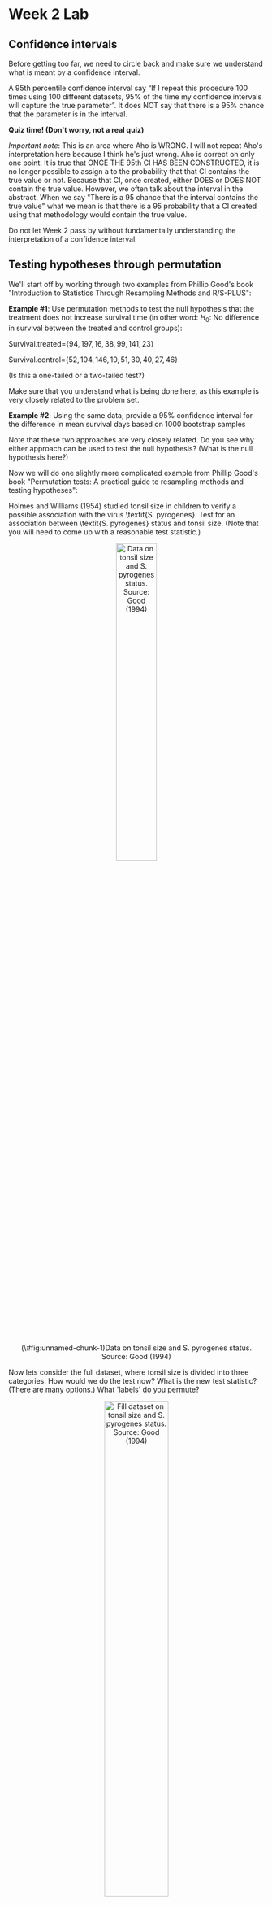 Week 2 Lab
=============

Confidence intervals
-----------------------

Before getting too far, we need to circle back and make sure we understand what is meant by a confidence interval. 

A 95th percentile confidence interval say “If I repeat this procedure 100 times using 100 different datasets, 95% of the time my confidence intervals will capture the true parameter”. It does NOT say that there is a 95% chance that the parameter is in the interval.

**Quiz time! (Don't worry, not a real quiz)**

*Important note*: This is an area where Aho is WRONG. I will not repeat Aho's interpretation here because I think he's just wrong. Aho is correct on only one point. It is true that ONCE THE 95th CI HAS BEEN CONSTRUCTED, it is no longer possible to assign a $%$ to the probability that that CI contains the true value or not. Because that CI, once created, either DOES or DOES NOT contain the true value. However, we often talk about the interval in the abstract. When we say "There is a 95$%$ chance that the interval contains the true value" what we mean is that there is a 95$%$ probability that a CI created using that methodology would contain the true value.

Do not let Week 2 pass by without fundamentally understanding the interpretation of a confidence interval. 

Testing hypotheses through permutation
------------------------------------

We'll start off by working through two examples from Phillip Good's book "Introduction to Statistics Through Resampling Methods and R/S-PLUS":

**Example #1**: Use permutation methods to test the null hypothesis that the treatment does not increase survival time (in other word: $H_{0}$: No difference in survival between the treated and control groups):

Survival.treated=$\{94,197,16,38,99,141,23 \}$

Survival.control=$\{52,104,146,10,51,30,40,27,46 \}$

(Is this a one-tailed or a two-tailed test?)

Make sure that you understand what is being done here, as this example is very closely related to the problem set.


**Example #2**: Using the same data, provide a 95% confidence interval for the difference in mean survival days based on 1000 bootstrap samples

Note that these two approaches are very closely related. Do you see why either approach can be used to test the null hypothesis? (What is the null hypothesis here?)

Now we will do one slightly more complicated example from Phillip Good's book "Permutation tests: A practical guide to resampling methods and testing hypotheses":

Holmes and Williams (1954) studied tonsil size in children to verify a possible association with the virus \textit{S. pyrogenes}. Test for an association between \textit{S. pyrogenes} status and tonsil size. (Note that you will need to come up with a reasonable test statistic.)

<div class="figure" style="text-align: center">
<img src="Table2categories.png" alt="Data on tonsil size and S. pyrogenes status. Source: Good (1994)" width="40%" />
<p class="caption">(\#fig:unnamed-chunk-1)Data on tonsil size and S. pyrogenes status. Source: Good (1994)</p>
</div>

Now lets consider the full dataset, where tonsil size is divided into three categories. How would we do the test now? What is the new test statistic? (There are many options.) What 'labels' do you permute?

<div class="figure" style="text-align: center">
<img src="Table3categories.png" alt="Fill dataset on tonsil size and S. pyrogenes status. Source: Good (1994)" width="50%" />
<p class="caption">(\#fig:unnamed-chunk-2)Fill dataset on tonsil size and S. pyrogenes status. Source: Good (1994)</p>
</div>

Basics of bootstrap and jackknife
------------------------------------

To get started with bootstrap and jackknife techniques, we start by working through a very simple example. First we simulate some data


```r
x<-seq(0,9,by=1)
```

This will constutute our "data". Let's print the result of sampling with replacement to get a sense for it...


```r
table(sample(x,size=length(x),replace=T))
```

```
## 
## 1 2 4 6 8 
## 2 4 2 1 1
```

Now we will write a little script to take bootstrap samples and calculate the means of each of these bootstrap samples


```r
xmeans<-vector(length=1000)
for (i in 1:1000)
  {
  xmeans[i]<-mean(sample(x,replace=T))
  }
```

The actual number of bootstrapped samples is arbitrary *at this point* but there are ways of characterizing the precision of the bootstrap (jackknife-after-bootstrap) which might inform the number of bootstrap samples needed. *In practice*, people tend to pick some arbitrary but large number of bootstrap samples because computers are so fast that it is often easy to draw far more samples than are actually needed. When calculation of the statistic is slow (as might be the case if you are using the samples to construct a phylogeny, for example), then you would need to be more concerned with the number of bootstrap samples. 

First, lets just look at a histogram of the bootstrapped means and plot the actual sample mean on the histogram for comparison



```r
hist(xmeans,breaks=30,col="pink")
abline(v=mean(x),lwd=2)
```

<img src="Week-2-lab_files/figure-html/unnamed-chunk-6-1.png" width="672" />

Calculating bias and standard error
-----------------------------------

From these we can calculate the bias and standard deviation for the mean (which is the "statistic"):

$$
\widehat{Bias_{boot}} = \left(\frac{1}{k}\sum^{k}_{i=1}\theta^{*}_{i}\right)-\hat{\theta}
$$


```r
bias.boot<-mean(xmeans)-mean(x)
bias.boot
```

```
## [1] 0.0234
```

```r
hist(xmeans,breaks=30,col="pink")
abline(v=mean(x),lwd=5,col="black")
abline(v=mean(xmeans),lwd=2,col="yellow")
```

<img src="Week-2-lab_files/figure-html/unnamed-chunk-7-1.png" width="672" />

$$
\widehat{s.e._{boot}} = \sqrt{\frac{1}{k-1}\sum^{k}_{i=1}(\theta^{*}_{i}-\bar{\theta^{*}})^{2}}
$$


```r
se.boot<-sd(xmeans)
```

We can find the confidence intervals in two ways:

Method #1: Assume the bootstrap statistics are normally distributed


```r
LL.boot<-mean(xmeans)-1.96*se.boot #where did 1.96 come from?
UL.boot<-mean(xmeans)+1.96*se.boot
LL.boot
```

```
## [1] 2.733322
```

```r
UL.boot
```

```
## [1] 6.313478
```

Method #2: Simply take the quantiles of the bootstrap statistics


```r
quantile(xmeans,c(0.025,0.975))
```

```
##  2.5% 97.5% 
##   2.7   6.3
```

Let's compare this to what we would have gotten if we had used normal distribution theory. First we have to calculate the standard error:


```r
se.normal<-sqrt(var(x)/length(x))
LL.normal<-mean(x)-qt(0.975,length(x)-1)*se.normal
UL.normal<-mean(x)+qt(0.975,length(x)-1)*se.normal
LL.normal
```

```
## [1] 2.334149
```

```r
UL.normal
```

```
## [1] 6.665851
```

In this case, the confidence intervals we got from the normal distribution theory are too wide.

Does it make sense why the normal distribution theory intervals are too wide? Because the original were were uniformly distributed, the data has higher variance than would be expected and therefore the standard error is higher than would be expected.

There are two packages that provide functions for bootstrapping, 'boot' and 'boostrap'. We will start by using the 'bootstrap' package, which was originally designed for Efron and Tibshirani's monograph on the bootstrap. 

To test the main functionality of the 'bootstrap' package, we will use the data we already have. The 'bootstrap' function requires the input of a user-defined function to calculate the statistic of interest. Here I will write a function that calculates the mean of the input values.


```r
library(bootstrap)
theta<-function(x)
  {
    mean(x)
  }
results<-bootstrap(x=x,nboot=1000,theta=theta)
results
```

```
## $thetastar
##    [1] 5.1 3.4 4.6 3.0 4.6 5.3 4.5 5.0 4.0 4.6 3.5 5.0 5.9 4.3 5.1 4.3 5.5 3.5
##   [19] 5.2 4.9 4.7 6.0 3.6 4.9 5.5 3.9 4.5 4.0 4.0 6.3 4.2 4.8 4.4 4.6 6.4 3.9
##   [37] 3.8 4.2 4.1 3.6 4.4 3.6 3.9 4.2 5.2 3.3 3.4 3.8 4.5 4.7 6.7 3.8 4.8 4.1
##   [55] 4.1 4.3 3.2 4.9 2.8 5.8 5.2 5.9 3.6 2.7 4.2 4.8 3.0 4.7 4.5 3.4 2.7 3.9
##   [73] 6.8 4.5 3.6 5.5 3.2 6.4 3.7 3.9 3.3 4.7 3.8 5.1 4.4 4.7 4.9 4.4 4.6 5.6
##   [91] 4.9 3.7 4.7 5.1 4.8 5.1 5.6 3.6 4.0 4.6 2.8 5.0 3.2 5.7 4.4 4.7 2.6 3.8
##  [109] 4.7 5.4 4.2 4.1 5.0 6.0 3.7 3.4 4.6 5.1 4.9 4.7 3.8 4.5 6.3 3.1 5.4 5.5
##  [127] 4.4 4.7 6.4 4.9 4.9 5.0 3.5 4.3 5.1 3.7 3.7 4.8 5.7 5.8 3.9 4.6 4.6 5.0
##  [145] 4.2 3.6 3.6 3.3 4.3 6.3 3.2 4.9 4.1 5.7 4.4 3.3 4.7 5.4 5.3 4.0 2.8 6.6
##  [163] 5.0 5.8 3.2 5.3 6.2 6.4 4.3 4.5 4.6 4.8 4.5 5.7 5.1 4.8 3.7 4.9 4.9 5.5
##  [181] 5.0 4.2 3.7 4.0 3.2 5.5 6.5 3.0 4.9 4.2 4.0 4.6 5.1 4.2 3.9 3.4 3.9 3.3
##  [199] 5.5 4.8 3.9 2.6 4.0 3.2 3.0 5.4 4.1 4.5 4.1 5.0 3.9 3.7 4.4 5.6 5.8 3.9
##  [217] 3.5 4.1 4.1 5.6 3.4 4.4 4.9 3.7 4.8 4.1 4.7 3.7 4.9 4.9 4.0 4.1 4.3 2.8
##  [235] 3.6 5.2 4.3 3.1 4.5 4.1 4.1 3.8 2.8 4.2 5.4 6.1 5.9 5.1 5.1 5.2 3.9 4.6
##  [253] 4.9 4.5 4.4 5.7 2.6 3.9 4.1 3.9 2.9 4.5 5.6 4.9 5.7 3.1 5.4 5.1 5.8 5.3
##  [271] 4.1 6.9 3.4 4.9 3.2 4.7 4.8 3.4 3.7 4.1 5.3 4.3 4.1 2.5 4.5 4.0 5.6 5.5
##  [289] 3.1 4.4 3.9 4.2 4.3 1.9 5.0 3.8 4.9 3.9 4.4 4.7 3.4 1.2 4.7 4.9 3.3 3.6
##  [307] 4.5 4.5 5.4 4.1 3.9 3.9 6.7 5.0 4.2 4.4 4.5 4.8 5.8 3.0 5.2 4.4 5.6 5.5
##  [325] 4.9 3.6 4.6 3.1 5.1 4.3 5.8 3.0 5.6 3.1 4.6 4.8 4.5 5.2 3.7 2.8 2.9 3.5
##  [343] 3.4 4.1 4.1 4.3 4.1 4.6 2.6 3.6 5.2 3.2 5.8 5.8 4.8 3.9 4.5 3.6 4.3 6.1
##  [361] 4.3 3.7 3.0 5.1 2.9 4.5 4.4 2.5 5.4 5.6 5.7 4.5 4.8 5.7 4.3 5.1 4.7 5.0
##  [379] 5.2 3.9 4.3 5.0 3.3 6.2 4.6 2.8 3.8 4.1 4.7 4.8 5.2 4.2 3.0 4.4 6.5 3.8
##  [397] 5.0 5.3 5.2 3.4 4.6 2.7 3.5 4.5 4.2 3.9 3.4 3.9 4.5 4.9 5.4 5.1 4.6 3.5
##  [415] 5.3 5.6 5.9 5.3 5.4 4.8 4.0 3.8 5.1 3.5 3.8 6.2 5.4 3.0 5.3 4.7 4.0 5.7
##  [433] 4.4 5.1 5.1 4.5 6.0 5.2 4.9 5.9 5.7 3.3 5.0 2.8 4.0 5.3 3.9 4.7 4.4 3.5
##  [451] 3.8 3.7 3.4 3.6 4.4 3.6 5.9 3.5 3.8 5.2 3.7 4.1 4.7 4.0 4.1 4.9 5.3 3.3
##  [469] 6.1 3.1 3.1 3.5 5.1 5.0 6.0 3.9 4.0 4.0 4.2 4.2 4.9 4.7 5.2 3.9 4.3 5.4
##  [487] 2.9 3.0 3.6 4.4 6.1 4.2 5.5 4.6 6.2 4.6 4.2 4.4 4.6 4.6 4.3 4.3 4.6 5.0
##  [505] 5.3 5.5 4.9 4.2 4.5 5.0 4.3 4.0 4.6 4.4 4.6 5.6 3.6 4.7 3.7 4.0 4.8 5.1
##  [523] 4.4 4.3 4.6 4.1 2.9 4.9 2.3 5.5 4.7 2.0 4.6 2.3 4.7 4.9 4.3 4.6 4.8 3.8
##  [541] 4.6 4.0 5.5 5.6 3.6 3.3 4.9 3.4 5.4 2.3 2.9 3.5 5.5 5.3 4.9 4.3 3.9 5.0
##  [559] 5.5 3.5 3.9 4.3 6.0 5.5 4.4 6.0 6.7 3.2 4.2 4.8 4.9 4.2 4.9 4.2 4.6 5.2
##  [577] 4.9 4.9 4.7 2.5 4.1 5.5 6.2 4.8 5.4 5.1 5.8 2.6 4.4 4.4 4.0 3.2 3.2 3.6
##  [595] 4.5 5.5 4.7 3.1 5.1 4.5 4.3 4.1 6.1 5.2 3.0 5.8 4.0 4.1 5.1 4.7 2.5 3.7
##  [613] 2.4 4.8 5.3 3.2 5.0 4.0 4.6 4.1 5.0 4.8 6.0 4.4 4.2 5.0 5.5 4.3 3.9 4.2
##  [631] 5.0 3.1 4.6 5.3 4.6 3.8 5.6 4.4 5.6 3.4 5.0 6.4 3.5 4.4 4.8 4.2 5.9 4.2
##  [649] 2.4 4.5 4.9 4.1 5.8 3.7 4.5 3.4 6.3 2.7 6.8 3.3 4.1 6.6 4.3 3.0 4.3 3.2
##  [667] 4.8 5.0 4.1 6.7 5.5 4.0 6.9 6.5 4.7 3.5 4.6 5.0 3.6 4.7 4.7 5.5 4.0 5.7
##  [685] 6.4 2.3 5.1 4.6 3.6 4.7 5.5 4.9 3.4 2.9 4.9 3.9 3.6 4.8 5.1 4.2 5.0 4.4
##  [703] 4.1 3.0 3.6 4.1 5.2 3.5 4.2 4.0 3.1 4.5 3.3 4.6 4.5 4.3 3.7 5.6 4.6 3.9
##  [721] 4.7 5.0 3.8 5.8 5.5 6.3 3.3 4.0 4.2 5.5 5.6 5.1 2.6 4.6 4.8 5.4 3.0 5.8
##  [739] 4.3 4.0 6.3 3.9 4.0 3.7 4.0 2.7 4.6 4.2 3.6 5.3 4.6 3.7 5.7 4.2 3.8 3.9
##  [757] 4.2 3.9 4.2 4.0 3.2 3.7 4.5 3.5 5.1 4.5 5.0 4.7 5.6 5.1 4.7 4.7 3.9 3.8
##  [775] 5.0 6.1 3.6 4.6 5.9 3.3 2.7 3.8 4.4 4.5 5.4 4.6 4.4 3.6 5.2 4.7 4.9 4.8
##  [793] 3.7 4.3 5.6 5.2 5.7 4.3 4.9 5.0 5.1 3.4 4.5 4.8 5.4 4.4 4.3 5.6 5.0 5.5
##  [811] 5.0 4.7 5.2 3.7 6.3 3.0 6.1 5.0 5.3 5.1 3.8 5.1 3.5 3.3 6.1 3.8 5.5 4.6
##  [829] 6.1 4.8 5.4 4.1 3.8 4.7 4.8 3.8 4.3 6.7 4.3 3.8 4.2 3.5 4.2 3.2 3.5 3.4
##  [847] 4.9 3.5 4.6 5.4 4.2 4.2 4.3 3.8 4.0 5.6 5.0 5.0 4.5 4.5 4.4 5.1 4.4 6.1
##  [865] 4.9 2.8 4.8 3.2 4.7 3.1 4.5 4.0 3.5 4.6 4.0 2.6 5.2 4.8 4.2 5.7 2.9 3.9
##  [883] 4.5 5.7 3.7 4.0 3.6 5.1 5.3 5.3 3.8 4.7 5.2 5.5 4.8 3.5 2.7 5.4 5.2 3.6
##  [901] 3.4 3.0 4.1 4.9 5.0 3.1 4.0 3.2 5.0 4.4 4.9 3.7 4.6 4.1 3.1 6.1 6.4 3.6
##  [919] 4.4 4.4 4.5 4.9 5.4 5.4 2.9 4.2 5.3 5.5 4.5 4.8 4.8 5.2 5.2 4.2 4.4 4.6
##  [937] 3.0 4.4 3.7 5.3 4.3 4.4 5.3 5.1 5.8 5.3 3.7 4.8 3.2 4.0 4.2 5.9 2.4 3.7
##  [955] 4.5 4.4 3.8 3.8 6.3 3.9 3.2 5.2 6.0 3.7 3.0 4.5 3.9 4.3 5.3 4.6 5.1 4.9
##  [973] 4.1 3.8 2.5 4.2 2.8 4.1 4.8 3.9 4.6 4.6 5.3 4.9 4.0 4.0 6.2 5.0 3.0 3.7
##  [991] 4.7 2.9 4.3 4.5 4.2 4.8 6.9 5.6 3.0 4.5
## 
## $func.thetastar
## NULL
## 
## $jack.boot.val
## NULL
## 
## $jack.boot.se
## NULL
## 
## $call
## bootstrap(x = x, nboot = 1000, theta = theta)
```

```r
quantile(results$thetastar,c(0.025,0.975))
```

```
##  2.5% 97.5% 
##   2.7   6.3
```

Notice that we get exactly what we got last time. This illustrates an important point, which is that the bootstrap functions are often no easier to use than something you could write yourself.

You can also define a function of the bootstrapped statistics (we have been calling this theta) to pull out immediately any summary statistics you are interested in from the bootstrapped thetas.

Here I will write a function that calculates the bias of my estimate of the mean (which is 4.5 [i.e. the mean of the number 0,1,2,3,4,5,6,7,8,9])


```r
bias<-function(x)
  {
  mean(x)-4.5
  }
results<-bootstrap(x=x,nboot=1000,theta=theta,func=bias)
results
```

```
## $thetastar
##    [1] 4.8 4.3 2.9 4.8 5.5 4.7 6.2 6.0 5.7 3.4 3.3 4.4 4.5 4.0 4.8 5.8 4.0 7.2
##   [19] 4.6 5.1 3.5 4.0 5.3 3.5 4.3 6.1 6.0 4.3 3.8 4.0 4.5 4.0 3.4 4.2 5.2 4.8
##   [37] 5.0 2.3 5.0 4.0 3.3 4.4 4.6 5.9 5.7 3.0 5.4 4.9 3.5 5.8 4.3 3.7 2.7 5.2
##   [55] 6.1 4.9 4.5 4.1 4.5 4.4 3.6 3.3 4.3 4.9 3.4 5.1 5.8 4.3 3.6 5.1 5.3 5.5
##   [73] 5.1 3.8 4.8 4.4 4.6 4.8 3.5 6.1 4.6 5.6 4.9 5.6 4.8 4.6 5.3 4.7 4.7 5.5
##   [91] 3.3 3.8 2.6 4.8 4.4 3.7 3.7 4.8 4.1 3.8 2.7 2.9 5.6 5.0 5.8 4.1 4.9 5.6
##  [109] 5.2 4.7 5.2 3.9 4.0 4.2 4.6 4.3 4.0 2.8 3.9 4.5 4.8 5.7 4.4 2.8 4.6 5.9
##  [127] 4.4 3.7 3.8 5.0 2.1 6.2 4.6 4.4 4.3 2.9 5.3 4.5 5.5 6.1 2.7 3.8 4.3 4.5
##  [145] 3.2 5.2 4.8 3.2 4.3 4.5 3.0 6.1 5.6 5.7 5.2 3.4 2.3 2.7 5.3 4.4 4.7 4.0
##  [163] 4.8 5.9 4.2 4.4 5.8 3.0 2.6 4.7 2.7 4.3 4.5 3.8 4.4 3.1 6.1 4.6 5.0 5.8
##  [181] 3.7 3.4 5.3 5.3 4.1 3.1 3.8 5.0 3.5 3.3 6.6 4.0 5.5 6.0 4.1 5.2 5.3 4.7
##  [199] 5.2 5.6 4.2 5.0 4.7 2.8 5.5 4.1 4.4 4.4 3.9 4.9 3.1 4.7 5.5 3.9 4.1 5.4
##  [217] 4.3 3.8 4.4 3.8 5.3 4.5 4.3 4.9 5.2 3.8 4.2 6.3 4.5 4.1 4.7 5.0 3.9 3.3
##  [235] 5.8 5.1 3.0 5.6 5.5 4.6 4.7 3.8 4.2 5.8 3.0 4.5 3.9 3.7 4.7 4.4 4.0 4.9
##  [253] 5.3 4.7 4.6 3.7 5.3 3.3 5.2 5.1 5.7 2.9 3.4 4.8 3.6 3.3 5.9 5.4 5.0 5.8
##  [271] 4.9 3.4 3.4 5.7 3.2 4.0 5.2 3.8 4.8 5.1 5.6 4.6 3.8 5.0 3.8 3.6 4.3 4.6
##  [289] 5.1 3.0 2.6 3.2 3.5 5.2 5.6 3.0 5.3 4.4 4.9 3.3 4.1 4.4 5.1 6.1 4.9 3.7
##  [307] 3.5 4.2 4.8 4.2 5.5 4.2 4.2 4.8 5.3 5.7 5.2 5.4 3.2 5.2 5.2 4.2 3.2 5.4
##  [325] 4.8 4.2 4.4 5.5 6.3 4.6 3.7 3.0 5.0 3.6 3.0 4.5 6.7 4.8 4.2 5.1 3.3 3.1
##  [343] 4.0 4.5 5.2 4.2 5.5 7.0 3.7 3.8 6.6 5.6 5.4 4.2 4.3 4.1 4.0 4.4 5.0 3.5
##  [361] 5.0 4.6 5.2 5.3 5.0 3.1 4.9 4.1 4.4 5.7 5.1 2.5 3.5 4.9 5.0 3.6 4.2 3.7
##  [379] 5.3 4.4 6.1 4.7 4.1 5.2 6.6 5.0 4.9 4.8 4.8 4.3 4.5 4.1 5.2 5.0 5.3 5.1
##  [397] 5.5 5.9 3.5 3.1 4.7 4.0 5.6 5.4 6.0 5.0 3.7 4.8 4.2 3.4 4.3 4.1 6.4 5.0
##  [415] 5.2 4.6 4.5 3.7 4.3 4.9 4.6 4.1 4.0 4.6 5.7 4.5 4.1 3.4 5.1 6.3 5.7 4.1
##  [433] 4.5 5.5 3.8 3.0 4.8 3.7 5.5 6.1 5.0 4.2 3.9 4.3 4.5 5.5 4.3 5.4 5.3 4.6
##  [451] 6.0 4.0 3.5 3.8 4.2 4.1 5.3 5.5 5.4 4.3 3.5 3.8 4.3 4.2 3.0 6.4 4.2 3.5
##  [469] 3.6 4.8 4.6 5.1 5.5 3.4 3.7 2.5 3.0 4.6 3.5 4.5 3.9 5.9 4.3 6.2 3.7 5.3
##  [487] 3.8 4.6 3.0 5.3 4.3 5.1 6.1 6.5 5.4 2.0 4.9 4.0 4.4 3.4 6.4 3.6 5.7 6.0
##  [505] 3.6 2.6 5.3 4.8 4.4 4.9 4.8 4.4 5.7 3.1 4.0 4.0 5.5 4.2 3.8 5.1 5.8 6.2
##  [523] 3.4 4.1 4.1 3.6 4.3 4.9 5.2 5.8 3.7 5.0 5.4 5.0 4.3 5.4 4.9 4.5 5.7 4.1
##  [541] 4.5 5.2 5.4 5.3 5.3 3.9 6.1 4.3 4.6 6.4 4.7 3.2 4.9 6.6 3.0 3.7 5.4 3.7
##  [559] 3.8 4.2 4.3 4.7 4.9 5.1 4.4 3.4 3.8 2.9 3.6 3.9 3.2 4.5 4.8 5.3 4.1 4.0
##  [577] 4.3 3.6 4.8 4.2 3.1 3.5 4.2 3.7 3.5 4.0 4.2 3.1 2.7 5.5 5.0 3.0 4.9 5.6
##  [595] 3.9 6.0 4.8 4.3 2.3 3.6 4.7 2.8 4.4 4.1 4.6 4.0 4.3 4.5 3.8 5.8 4.6 4.0
##  [613] 5.2 4.0 5.0 3.7 4.9 4.3 5.1 4.6 3.4 3.8 5.0 4.9 5.8 4.5 4.9 4.6 3.4 4.7
##  [631] 4.9 4.4 5.2 4.2 3.6 4.5 2.6 4.5 4.5 4.7 3.0 3.9 3.0 3.3 3.9 3.8 4.6 3.5
##  [649] 4.9 3.5 5.5 4.0 3.4 4.2 4.9 5.4 4.5 4.0 3.5 3.4 4.9 5.2 5.3 4.1 5.8 3.8
##  [667] 4.2 6.2 6.0 4.4 5.0 4.8 3.4 4.1 3.7 4.1 5.1 4.8 4.2 3.2 4.5 3.6 6.0 5.2
##  [685] 6.0 4.6 4.7 5.0 4.5 4.7 3.5 4.5 6.0 2.7 4.8 3.5 3.5 4.7 4.7 4.6 4.6 3.8
##  [703] 4.6 5.7 4.8 4.2 3.5 4.0 3.3 3.8 4.9 4.8 3.7 4.8 2.9 5.8 5.3 4.1 4.0 4.6
##  [721] 4.9 3.8 3.0 3.6 5.1 5.4 3.0 6.4 4.4 5.7 1.7 4.2 2.8 5.1 4.7 4.2 3.1 2.8
##  [739] 3.8 4.8 4.5 3.1 3.4 4.2 4.8 4.7 3.2 5.2 3.8 4.7 4.5 4.6 5.9 4.4 4.4 4.5
##  [757] 3.8 4.6 4.9 3.7 2.7 3.7 2.1 5.3 4.2 3.9 4.0 5.9 4.8 3.4 5.8 5.3 3.5 5.8
##  [775] 2.5 3.3 3.9 3.9 4.0 5.0 4.0 5.0 3.8 4.0 3.6 4.5 4.3 4.1 4.9 5.9 6.3 6.7
##  [793] 3.9 5.6 3.6 4.7 4.3 5.1 5.5 4.0 5.8 4.0 4.9 5.2 3.2 4.6 5.5 5.4 6.0 5.1
##  [811] 4.3 4.2 5.9 5.1 5.5 6.4 6.4 5.3 3.1 3.7 2.9 3.0 4.0 3.3 4.5 4.3 4.3 4.3
##  [829] 5.6 4.7 4.0 3.8 4.7 4.8 3.7 4.7 3.9 5.0 5.4 4.2 4.0 4.9 3.6 4.6 4.1 5.0
##  [847] 3.8 4.6 5.1 6.0 5.0 2.9 5.1 5.2 4.0 4.3 3.8 4.8 3.7 5.7 5.8 4.2 4.7 3.2
##  [865] 4.0 5.2 4.7 4.4 4.5 4.1 5.3 4.7 4.3 4.2 4.8 3.6 3.5 3.9 5.4 4.7 4.5 5.7
##  [883] 3.6 3.0 4.5 3.5 5.8 4.1 3.9 5.2 4.0 5.5 6.4 4.2 4.8 5.6 4.6 5.0 3.1 4.3
##  [901] 5.3 5.6 5.1 4.9 4.8 3.6 5.8 4.3 7.3 5.0 4.6 3.5 4.2 4.7 5.3 4.2 4.5 4.5
##  [919] 5.8 4.7 4.3 4.3 4.0 3.1 5.1 5.5 4.1 5.3 5.5 5.0 5.9 5.7 4.5 5.5 3.3 4.6
##  [937] 4.2 4.3 4.9 3.9 3.1 3.5 4.3 5.9 5.5 5.1 4.2 5.0 5.8 4.5 4.6 4.5 5.4 3.0
##  [955] 3.6 4.0 4.8 5.4 6.9 3.5 5.9 4.3 5.7 4.0 4.3 5.5 4.6 4.2 4.3 4.6 4.3 4.7
##  [973] 4.5 4.5 4.7 4.0 3.5 5.2 6.3 4.7 3.5 4.5 4.2 3.2 4.4 5.8 4.3 5.3 2.6 4.5
##  [991] 5.4 3.0 4.0 5.2 4.8 4.3 5.8 4.5 4.2 4.0
## 
## $func.thetastar
## [1] -7e-04
## 
## $jack.boot.val
##  [1]  0.52594595  0.38252149  0.31682243  0.15301205  0.03142077 -0.07178771
##  [7] -0.16611570 -0.31120219 -0.34545455 -0.52619048
## 
## $jack.boot.se
## [1] 0.9829366
## 
## $call
## bootstrap(x = x, nboot = 1000, theta = theta, func = bias)
```

Compare this to 'bias.boot' (our result from above). Why might it not be the same? Try running the same section of code several times. See how the value of the bias ($func.thetastar) jumps around? We should not be surprised by this because we can look at the jackknife-after-bootstrap estimate of the standard error of the function (in this case, that function is the bias) and we can see that it is not so small that we wouldn't expect some variation in these values.

Remember, everything we have discussed today are estimates. The statistic as applied to your data will change with new data, as will the standard error, the confidence intervals - everything! All of these values have sampling distributions and are subject to change if you repeated the procedure with new data.

Note that we can calculate any function of $\theta^{*}$. A simple example would be the 72nd percentile:


```r
perc72<-function(x)
  {
  quantile(x,probs=c(0.72))
  }
results<-bootstrap(x=x,nboot=1000,theta=theta,func=perc72)
results
```

```
## $thetastar
##    [1] 3.8 3.3 4.3 3.3 5.0 4.0 1.9 5.7 5.4 3.7 3.4 4.9 5.5 4.0 5.7 5.0 5.7 4.8
##   [19] 5.8 4.3 5.0 4.9 3.5 4.4 3.8 4.2 3.5 4.8 5.5 3.5 5.9 3.5 5.4 3.9 3.8 3.6
##   [37] 3.9 5.0 4.3 5.0 4.2 4.5 5.4 5.3 4.1 7.2 3.8 4.4 3.8 5.7 4.4 2.4 3.8 5.4
##   [55] 5.0 4.8 4.3 4.9 6.1 3.7 4.1 4.8 5.0 4.2 5.1 4.1 5.6 4.4 3.8 5.2 3.1 2.6
##   [73] 3.6 4.3 4.8 6.0 4.2 4.2 4.5 4.2 3.2 5.3 3.8 5.4 4.4 4.3 6.0 3.0 4.5 3.8
##   [91] 3.7 4.7 4.8 3.7 3.8 3.9 3.7 4.5 5.3 4.8 2.7 4.9 4.0 5.5 5.9 4.0 5.1 4.7
##  [109] 4.1 6.6 5.0 3.9 4.9 4.8 4.4 2.7 5.6 4.4 4.8 4.5 4.3 2.6 5.9 4.6 5.6 4.1
##  [127] 4.2 6.2 3.9 4.6 4.4 3.4 4.5 2.4 3.1 3.6 4.0 5.7 5.7 3.4 5.1 5.5 5.1 4.2
##  [145] 4.2 3.8 4.4 5.3 4.3 5.9 6.5 3.8 4.3 4.4 4.4 5.4 5.0 4.0 4.7 6.7 4.4 5.1
##  [163] 4.9 3.1 5.4 4.7 3.6 2.8 3.1 5.6 3.9 4.7 2.8 5.1 4.7 3.6 4.7 3.9 5.1 5.0
##  [181] 4.9 4.3 3.7 3.8 5.1 4.3 6.0 4.3 4.8 3.4 5.0 3.2 5.1 3.6 5.6 4.8 2.5 4.0
##  [199] 4.2 4.8 3.6 5.9 5.4 5.4 5.1 3.9 4.7 3.8 3.7 4.5 5.9 5.5 4.1 6.1 6.0 5.1
##  [217] 5.4 4.8 4.4 5.3 1.8 4.3 6.0 5.8 4.2 3.7 5.0 4.6 4.6 5.1 6.5 3.2 5.0 2.5
##  [235] 5.1 3.8 5.5 4.5 4.1 3.9 4.0 4.3 6.1 4.4 4.1 5.8 5.8 4.3 2.5 3.3 4.2 5.9
##  [253] 4.1 3.6 3.7 5.8 5.1 5.8 3.8 6.0 4.7 3.9 4.1 5.9 5.9 2.9 5.0 4.2 4.1 4.3
##  [271] 4.0 5.1 4.5 4.6 4.1 5.6 2.5 5.4 4.8 4.1 4.8 3.3 4.6 3.6 4.8 4.8 4.3 4.5
##  [289] 3.4 4.2 4.6 3.8 4.4 5.6 6.0 3.7 5.3 4.0 5.1 6.4 3.3 3.8 5.8 4.3 4.2 5.5
##  [307] 3.4 3.6 3.0 4.3 4.6 5.6 5.6 3.8 3.3 5.2 6.2 4.3 5.3 4.3 4.5 5.9 4.4 5.4
##  [325] 5.9 4.9 4.9 4.8 4.7 5.7 4.2 5.6 4.3 6.4 1.9 7.1 4.1 2.4 4.3 5.9 5.2 3.1
##  [343] 5.3 3.9 4.6 5.2 4.7 5.2 3.7 5.7 5.3 4.3 4.6 5.8 5.0 3.8 5.3 4.7 5.8 6.6
##  [361] 2.9 4.6 3.6 3.2 4.7 3.2 4.5 5.0 5.0 4.6 4.8 4.3 3.6 3.0 4.5 3.7 5.9 2.6
##  [379] 4.4 4.3 4.5 4.2 3.8 4.3 3.7 4.1 2.7 5.8 5.5 5.2 5.2 5.4 4.9 3.7 3.6 4.5
##  [397] 4.4 5.2 5.0 6.0 2.9 3.0 4.3 5.5 6.1 5.1 3.4 4.8 2.7 5.9 4.0 4.9 4.9 4.9
##  [415] 4.5 4.7 5.2 4.0 4.5 4.3 4.5 3.8 4.2 4.7 5.2 2.9 4.1 4.0 5.4 4.1 4.7 5.0
##  [433] 4.1 4.6 4.3 5.4 3.5 2.7 4.0 4.8 3.4 3.7 5.1 3.3 4.4 4.9 3.9 5.0 6.4 5.3
##  [451] 6.0 4.9 4.3 4.7 5.2 3.4 5.4 5.9 3.8 4.3 4.2 5.5 5.7 3.2 4.3 2.8 5.4 6.2
##  [469] 5.2 4.4 4.9 5.6 6.0 4.8 5.4 5.3 4.5 4.2 5.4 5.5 4.5 4.0 3.9 5.7 4.2 3.7
##  [487] 4.0 4.9 4.0 4.9 5.1 5.6 3.8 3.1 4.9 4.8 4.2 5.2 3.8 4.4 5.3 5.9 3.5 4.7
##  [505] 4.6 3.7 5.5 4.7 5.2 4.4 5.2 4.4 5.5 4.2 5.4 5.0 5.0 4.2 5.2 5.5 4.8 4.9
##  [523] 4.9 4.3 6.0 3.4 5.4 4.3 5.6 4.8 4.2 3.9 5.1 4.4 3.2 2.6 4.6 4.8 5.3 3.7
##  [541] 4.4 4.7 3.3 5.7 5.6 4.4 5.4 3.2 4.2 4.2 4.7 6.1 4.8 4.2 4.7 4.1 4.0 3.1
##  [559] 5.1 4.5 3.9 5.1 4.0 3.8 4.6 4.8 4.2 4.0 4.5 5.6 5.5 5.6 4.2 5.2 4.3 2.8
##  [577] 5.7 4.2 2.2 4.2 4.0 5.0 3.5 3.5 5.6 4.6 3.4 3.7 3.4 4.5 4.3 4.9 3.6 4.7
##  [595] 6.0 4.2 4.2 4.8 5.2 5.3 3.3 5.0 5.8 4.4 6.1 5.6 5.4 6.1 5.3 5.0 3.9 4.3
##  [613] 4.1 5.4 5.0 5.2 4.3 3.6 3.9 5.7 4.9 4.7 4.6 4.3 4.6 4.5 2.4 3.1 5.0 4.1
##  [631] 5.2 5.7 5.2 5.3 5.8 3.5 5.2 6.0 4.1 3.0 5.1 4.4 3.8 3.5 5.6 4.6 5.0 5.4
##  [649] 4.3 3.4 5.5 4.7 4.6 4.2 5.0 3.4 4.5 4.3 5.2 4.7 5.2 3.6 3.8 3.5 3.9 5.0
##  [667] 4.5 3.7 4.5 5.2 3.2 5.6 5.3 6.9 4.0 2.9 3.6 6.5 5.5 4.2 5.0 4.7 3.2 4.8
##  [685] 4.1 5.7 4.4 4.8 3.9 5.6 3.8 4.9 2.7 4.3 4.7 4.9 2.7 3.7 4.2 4.6 4.8 5.5
##  [703] 4.1 3.8 3.5 4.2 3.1 4.3 4.1 5.2 3.9 5.6 4.7 4.5 4.7 3.7 5.4 5.4 4.9 3.9
##  [721] 3.9 5.5 2.8 6.1 4.4 4.6 5.4 5.6 4.7 4.7 5.3 4.4 4.3 4.6 5.4 4.2 3.5 3.3
##  [739] 4.3 3.7 4.7 4.4 3.2 5.6 3.7 2.9 3.6 4.5 4.7 5.3 3.9 4.7 4.4 3.8 5.6 5.4
##  [757] 4.2 5.3 5.1 6.9 4.9 4.7 5.3 4.4 4.4 4.4 5.2 4.6 5.3 5.3 4.3 4.1 4.6 4.4
##  [775] 5.1 4.4 5.1 4.8 4.6 4.7 3.3 7.5 2.2 3.8 3.5 4.4 5.7 3.9 4.5 5.4 3.8 3.3
##  [793] 3.0 4.0 4.6 4.2 4.1 5.9 3.9 3.4 3.2 1.6 3.0 4.5 6.1 4.6 4.0 3.9 4.7 3.2
##  [811] 4.3 4.8 4.9 5.0 5.0 4.2 6.1 4.3 2.5 3.2 3.7 4.7 2.6 5.2 3.1 4.2 5.0 5.1
##  [829] 4.3 4.3 4.9 4.6 5.2 3.3 4.7 4.2 3.6 4.4 4.2 3.6 4.2 2.9 4.5 5.5 3.9 2.0
##  [847] 4.6 4.4 4.6 3.6 5.0 5.6 4.4 5.9 4.2 5.1 4.4 3.0 4.5 3.4 2.9 5.1 4.4 5.0
##  [865] 3.5 4.3 3.3 5.2 4.3 4.5 3.9 5.3 5.3 4.0 3.5 3.2 5.3 5.1 5.8 4.7 4.2 4.0
##  [883] 3.1 5.5 4.9 2.8 3.4 5.2 4.1 4.1 4.2 4.9 4.6 5.0 3.8 4.8 4.8 4.8 5.1 4.8
##  [901] 4.5 3.9 4.1 5.4 4.3 4.3 5.1 5.4 4.5 3.3 4.7 3.2 5.0 2.4 3.0 4.7 3.1 5.3
##  [919] 4.4 4.6 4.5 4.8 3.7 3.8 5.9 6.3 4.3 4.7 4.6 5.2 3.2 5.0 5.3 3.5 6.0 4.2
##  [937] 5.2 4.8 5.3 5.5 2.4 4.6 5.1 4.6 5.0 3.5 5.8 4.2 4.1 3.5 3.9 4.6 3.8 2.7
##  [955] 4.1 3.7 5.8 4.4 4.3 6.7 4.8 5.1 4.5 4.7 4.5 5.0 4.0 4.9 3.9 4.2 6.0 5.3
##  [973] 5.0 2.9 4.0 5.4 3.7 5.2 4.8 5.4 3.8 4.5 3.9 3.3 4.7 4.6 3.5 3.3 4.6 3.7
##  [991] 4.8 4.0 3.8 5.7 4.2 4.0 4.9 4.9 3.7 4.6
## 
## $func.thetastar
## 72% 
##   5 
## 
## $jack.boot.val
##  [1] 5.4 5.3 5.4 5.4 5.2 5.0 4.8 4.7 4.7 4.5
## 
## $jack.boot.se
## [1] 0.9785704
## 
## $call
## bootstrap(x = x, nboot = 1000, theta = theta, func = perc72)
```

On Tuesday we went over an example in which we bootstrapped the correlation coefficient between LSAT scores and GPA. To do that, we sampled pairs of (LSAT,GPA) data with replacement. Here is a little script that would do something like that using (X,Y) data that are independently drawn from the normal distribution


```r
xdata<-matrix(rnorm(30),ncol=2)
```

Everyone's data is going to be different. With such a small sample size, it would be easy to get a positive or negative correlation by random change, but on average across everyone's datasets, there should be zero correlation because the two columns are drawn independently.


```r
n<-15
theta<-function(x,xdata)
  {
  cor(xdata[x,1],xdata[x,2])
  }
results<-bootstrap(x=1:n,nboot=50,theta=theta,xdata=xdata) 
#NB: xdata is passed to the theta function, not needed for bootstrap function itself
```

Notice the parameters that get passed to the 'bootstrap' function are: (1) the indexes which will be sampled with replacement. This is different that the raw data but the end result is the same because both the indices and the raw data get passed to the function 'theta' (2) the number of bootrapped samples (in this case 50) (3) the function to calculate the statistic (4) the raw data.

Lets look at a histogram of the bootstrapped statistics $\theta^{*}$ and draw a vertical line for the statistic as applied to the original data.


```r
hist(results$thetastar,breaks=30,col="pink")
abline(v=cor(xdata[,1],xdata[,2]),lwd=2)
```

<img src="Week-2-lab_files/figure-html/unnamed-chunk-17-1.png" width="672" />

Parametric bootstrap
---------------------

Let's do one quick example of a parametric bootstrap. We haven't introduced distributions yet (except for the Gaussian, or Normal, distribution, which is the most familiar), so lets spend a few minutes exploring the Gamma distribution, just so we have it to work with for testing out parametric bootstrap. All we need to know is that the Gamma distribution is a continuous, non-negative distribution that takes two parameters, which we call "shape" and "rate". Lets plot a few examples just to see what a Gamma distribution looks like. (Note that the Gamma distribution can be parameterized by "shape" and "rate" OR by "shape" and "scale", where "scale" is just 1/"rate". R will allow you to use either (shape,rate) or (shape,scale) as long as you specify which you are providing.

<img src="Week-2-lab_files/figure-html/unnamed-chunk-18-1.png" width="672" />


Let's generate some fairly sparse data from a Gamma distribution


```r
original.data<-rgamma(10,3,5)
```

and calculate the skew of the data using the R function 'skewness' from the 'moments' package. 


```r
library(moments)
theta<-skewness(original.data)
head(theta)
```

```
## [1] -0.01784702
```

What is skew? Skew describes how assymetric a distribution is. A distribution with a positive skew is a distribution that is "slumped over" to the right, with a right tail that is longer than the left tail. Alternatively, a distribution with negative skew has a longer left tail. Here we are just using it for illustration, as a property of a distribution that you may want to estimate using your data.

Lets use 'fitdistr' to fit a gamma distribution to these data. This function is an extremely handy function that takes in your data, the name of the distribution you are fitting, and some starting values (for the estimation optimizer under the hood), and it will return the parameter values (and their standard errors). We will learn in a couple weeks how R is doing this, but for now we will just use it out of the box. (Because we generated the data, we happen to know that the data are gamma distributed. In general we wouldn't know that, and we will see in a second that our assumption about the shape of the data really does make a difference.)


```r
library(MASS)
fit<-fitdistr(original.data,dgamma,list(shape=1,rate=1))
# fit<-fitdistr(original.data,"gamma")
# The second version would also work.
fit
```

```
##      shape       rate   
##    7.580041   13.043926 
##  ( 3.317973) ( 5.902945)
```

Now lets sample with replacement from this new distribution and calculate the skewness at each step:


```r
results<-c()
for (i in 1:1000)
  {
  x.star<-rgamma(length(original.data),shape=fit$estimate[1],rate=fit$estimate[2])
  results<-c(results,skewness(x.star))
  }
head(results)
```

```
## [1]  0.4319327  0.8480178 -0.6252574  0.6734304  1.3599301  0.2771909
```

```r
hist(results,breaks=30,col="pink",ylim=c(0,1),freq=F)
```

<img src="Week-2-lab_files/figure-html/unnamed-chunk-22-1.png" width="672" />

Now we have the bootstrap distribution for skewness (the $\theta^{*}$ s), we can compare that to the equivalent non-parametric bootstrap:


```r
results2<-bootstrap(x=original.data,nboot=1000,theta=skewness)
results2
```

```
## $thetastar
##    [1]  0.2032292567 -0.6054398347 -0.9670463531 -0.5999067330 -0.1419342109
##    [6]  0.6802170999 -0.0268460396 -0.0918066170  0.3936369769 -0.2036518634
##   [11]  0.6412542752 -0.4294029667  0.6180758075  0.2536043849  0.1113136204
##   [16]  0.2978816546  0.2699325133  0.4244406629 -0.0293828124 -0.4354835647
##   [21]  0.4062037621  0.6788182293 -0.1819524150  0.3957932308 -0.2116499555
##   [26] -0.6032687375 -0.6978305729  1.0665185269 -0.0226794680  0.2016074463
##   [31]  0.6663690617  0.4082721528  0.6306997824 -0.2232902304 -0.2467828915
##   [36] -0.4534889765  0.4414502565 -2.1324083363 -0.4399675138 -0.2390890957
##   [41] -0.1270262155 -0.4208727009  0.4944537457 -1.4658719752  0.4090137866
##   [46] -0.2538279523  0.5240732403 -0.1130164416  0.3164266358 -1.0797105065
##   [51] -0.4699280538  0.8740594506 -0.1048950639 -0.6673104285  0.1073413761
##   [56]  0.0177653430 -0.2149021167 -1.3052962020 -0.4991177220 -0.6817361742
##   [61]  0.3046362163  0.3746576550 -0.7960192947  0.5173777857 -0.9719033082
##   [66] -0.8390479476 -0.5074187435 -0.7581982995  0.0392562027 -0.9043970617
##   [71]  0.3735194881  0.0145822954 -0.2461309201  0.6013646246 -0.5349705179
##   [76] -0.7539352155 -0.9165495344  1.0566407937 -0.0984852525  0.0907584023
##   [81]  0.0749121061 -0.3943647556 -0.5943146199 -0.8420963076 -0.8347652737
##   [86] -0.7838031888  1.0546195750  0.0268831427 -0.4020530507 -0.2233735367
##   [91] -0.0942433615 -0.0578820085  0.8578773492 -0.7744985325 -0.1788931501
##   [96] -0.1128808148  0.2639150842 -0.2000599923  0.1532009304  0.5058551770
##  [101]  0.0064662837 -0.0456902276  0.3598576595 -0.3659238543  0.7047733216
##  [106] -0.2507971228  0.3792966066 -0.4178414424 -0.4902014097 -0.5946849733
##  [111] -0.2305511671 -0.4575076696 -0.0072972873 -0.0856359461  1.0546572337
##  [116]  0.5535846483 -0.1597322597 -0.4039092226 -0.5608807037  0.4575988264
##  [121] -0.5751721961 -0.7761612729  0.2675745532 -0.3688103210 -0.0097454729
##  [126]  1.1858391711 -1.2652859423  1.2844329425  0.5757546717 -0.0997857366
##  [131] -0.0670869629 -0.1006245663 -0.3582957817  0.3232261069  0.2438214188
##  [136]  0.5980204911  0.1060195898 -0.0896564216  0.0705718931 -0.2333764735
##  [141]  1.2402428321  0.2761343507 -0.2683973582 -0.1727141720  0.2935765359
##  [146] -0.5178510479 -0.5700103321  0.0542173630 -0.3388224592 -1.7459451819
##  [151] -0.1066662832  0.1266762969  0.2856114580 -0.5010758825 -0.3092253646
##  [156] -0.2289836500 -0.0624700536 -0.3995806198  0.6073609556 -0.3388245952
##  [161] -0.3624424117  0.2126463519 -0.0448183831 -0.0456298027 -0.1523688663
##  [166] -0.0818799255 -0.3863811041  0.3843182459  0.0613873829  0.5655399181
##  [171] -0.2285810342 -0.0007977313  0.0516043931 -0.4901581151 -0.0171411203
##  [176] -0.0260840491 -0.2513321866  0.0418270199 -0.6302158974  0.3408679853
##  [181] -0.0445097558 -0.7593367949  0.6738523055 -0.1785238413 -0.4459371558
##  [186] -0.7276467320 -0.5449609767 -0.1145586386 -0.1743453061 -0.4192852206
##  [191]  0.1218404008 -0.6009967193 -0.0375202056  0.4037035849 -0.0711912793
##  [196]  0.2176407652 -1.5146583291 -0.3997453042  0.7862566217 -0.2509164323
##  [201] -0.1670366397  0.2292161280 -0.4687487200 -1.2021537081 -0.1294123065
##  [206] -0.5117639794 -0.3578690860 -0.6440103615 -0.3851159449 -0.4901759088
##  [211]  0.0658630234 -1.4404692988 -0.3773647805 -1.0610543930 -0.3968724125
##  [216]  0.2130965722  0.0467227705 -0.0993300313 -0.8535734211 -0.6140977351
##  [221] -0.5541626382 -0.6009967193  0.4435719033 -0.0587108781 -1.0911905165
##  [226]  0.5625542658  1.1295793695  0.6235823175  0.1644312931 -0.7160788967
##  [231] -0.0956408867 -0.1470194410  0.0338170698  0.3862709041  0.0554639713
##  [236]  0.5101856734 -0.6707748016  0.6380192892  0.2768219064 -0.1495686342
##  [241]  0.0591258923  0.5420034194  0.0828259352 -0.6293291592  0.0602692237
##  [246]  0.1417506301 -0.4201337867  0.2474178408  0.3021499966 -0.8593165415
##  [251] -0.9083825529 -0.1882115979  0.5431570203  0.4271536994  0.2662258324
##  [256] -0.5073443851  0.7365587549 -0.1167645664 -0.1430312582 -0.0609821444
##  [261]  0.3152528030  1.1687075317  0.1161970972 -0.2491227883 -0.1484983504
##  [266] -0.2370656466 -0.7674581941  0.8537301735 -0.1507576030  0.5661711837
##  [271] -0.1208416996 -0.1943658292  0.1071179529  0.1251146806  0.6561190930
##  [276] -0.0610584234 -0.1738913110 -0.3092459942 -0.5862357398 -0.7887644515
##  [281] -0.4925175453 -0.9159969692  0.6224645821  1.2163857983 -0.3978328894
##  [286] -0.6277987097  0.1269960469 -0.3657184636  0.5535618359 -0.1451127457
##  [291]  0.2136442143  0.4164921840 -0.1137879432 -0.5712737586 -0.0750827802
##  [296]  0.5897083675 -0.7312432207 -0.3931715655 -0.2629213820  0.8807291710
##  [301]  0.2444866982 -0.3414247565 -0.4510638908 -0.5002790897 -0.8462016140
##  [306] -0.6501314685  0.3907438078  0.3938622574  0.2432762413  0.0460175449
##  [311] -2.0245689868 -0.8564850891 -0.3994095749 -0.2989664495 -0.1480993595
##  [316]  0.9850907431 -0.3218818436 -0.0339673315  0.1781130061  0.2629530661
##  [321] -0.9129696006 -0.4957888551 -0.8977352300  0.4265822337 -0.2664036949
##  [326] -0.8261798735 -0.2138564918  0.7645488548  0.0455914120 -0.6587221633
##  [331]  0.7304878781 -0.1961297593 -0.3321428580 -0.0984852525 -0.1165357222
##  [336]  0.0081820559 -0.3026876811 -0.0097857126 -0.0545212514  0.0833339709
##  [341]  0.0925705778 -0.9473480288  0.3383068428  0.2347725565 -0.1239430427
##  [346] -0.2531951832 -0.0920616669 -0.1408143077 -0.1785238413 -0.0394768580
##  [351] -0.1123162683 -0.1610801571 -0.8155319458 -0.4508246801 -0.4876153725
##  [356]  0.4837457434 -0.1203814971  0.5826377357 -0.5875221292 -0.2629213820
##  [361] -0.3097562627 -0.4415077998 -0.7497898235 -0.4887873713  0.3966665689
##  [366] -0.0752361889  0.2633936972  0.1340905063  0.2213532601  0.0025883454
##  [371]  0.0341575031 -0.2278910446  0.2714689337 -0.3081560782  0.6229696433
##  [376] -0.3598748174  0.2622615364  0.1181266070 -0.4084777632 -1.0599070346
##  [381] -0.0281682520 -0.3119043615 -0.5371825724 -0.2477612976  0.2310048487
##  [386] -0.8383773650 -0.2346358927  0.6539695994 -0.0157213177  0.3050623702
##  [391] -0.3504338818  0.0005826699  0.3518871223  0.0121850106 -0.0073597108
##  [396]  0.1662644267  0.0233931110 -0.2285561785  0.0635339469 -0.0996311614
##  [401] -0.6839566239 -0.9582224046 -0.4753688628  0.7432820121 -0.0668378520
##  [406] -0.4795399484 -0.4287169150  0.0138062124 -0.2688453680  0.7725890217
##  [411]  0.3890483610 -0.1869954656 -0.6404872463  0.7583577599  0.2894742550
##  [416]  0.0551219463  0.0408112892  0.1335799860  0.8735991644 -0.1426524096
##  [421] -0.9211182529 -0.1775026528 -0.1927504256 -0.8282872805  0.6252034614
##  [426] -0.0121347436 -0.8850143161  0.3191236142  0.2395930851  0.4801226917
##  [431] -0.5213112424  0.0704517616  0.4980528802 -0.4503071604  0.9479417902
##  [436]  0.0355426289 -0.1201151912  0.1665981301  0.2664597913 -0.0854124668
##  [441] -0.0062051681 -0.2997719628 -0.2279059952  0.6147431285 -0.8953235549
##  [446] -0.0569325990 -1.4070319785  1.5444568964 -0.0317276554 -0.3449734093
##  [451]  0.0777424584  0.2057337506 -0.0436036055  0.2111776573  0.2477062634
##  [456] -1.3363049693 -0.0155926676 -0.1852144582  0.6737641719  0.7739305015
##  [461] -0.4666663026 -0.0083063876 -0.3759261287 -0.1764671562  0.1621861693
##  [466]  0.6436768505  0.0996993252 -0.8389928164  0.1619380641 -0.4901872081
##  [471] -0.7957260841  0.1192741928  0.4530013632  0.3280384438  0.3188903070
##  [476]  0.1866541621 -0.0766030696  0.1568748260 -0.0692547241  0.2205805987
##  [481]  0.6803373794 -0.2690137334 -0.2468703064 -0.2110054783 -0.1773041813
##  [486] -0.6294955952 -0.1895265422 -0.1179750076 -1.0574336534  0.1468505575
##  [491]  0.1652560774  1.3453603090 -0.0072292678 -2.1454423115 -0.0533027165
##  [496]  0.0551865886  0.0893512535  0.0857570848  0.1437628542 -0.5223056928
##  [501]  0.5314026705 -0.2271913028  0.3227182104  0.2483292642 -0.2424198678
##  [506]  0.1180784005 -1.2480289742 -1.1914208058  0.4239355929 -0.1296443681
##  [511]  0.5076247881 -0.0600691347 -0.4169173938  0.7438425445  1.2389851433
##  [516] -0.3269132173  0.1248185295  0.5480643277 -0.6544788911 -0.3457837867
##  [521] -0.4708525601 -0.7215139383 -1.2410373427 -0.0848629273 -0.0049235372
##  [526]  0.2158884470 -1.3284908626  0.0210119898  0.3982100939  0.0031691532
##  [531]  0.7549820048  0.2008129279 -0.4714800189  0.2127850521  0.3097868208
##  [536] -0.7404819105  0.0650721649  0.1567158376 -0.0302456948 -0.2810371804
##  [541] -0.0673004265 -1.2995718727  0.0730658760 -0.0429628267  0.4242461295
##  [546]  0.0361715097 -1.1698993207 -0.7402803543  0.6137429545 -0.4425349779
##  [551] -0.9506988101  0.2443986601 -0.4392038927  1.1007446932  0.0655775874
##  [556] -0.4253358989  0.2906370137 -0.1357349742  0.2579954968 -0.1861120841
##  [561]  0.2562613364 -0.1160731309  0.1349832048 -0.1404191903  0.5595758564
##  [566] -0.6556975011  0.1532222802 -0.3546162834 -0.1044639277 -0.1046003949
##  [571] -0.8561089760 -0.2242000166  0.6319613664  0.2548294022  0.1670182257
##  [576] -0.1209508131  0.5065833929  0.4882659701 -0.3968050414 -1.2747340468
##  [581]  1.1677252820 -0.4719824971 -0.4739665172 -0.3394042464 -0.5468662106
##  [586]  1.6596541557 -0.6055774983 -0.3310087468 -0.1865692622 -0.1467735752
##  [591] -0.0654449071 -0.0954423778  0.2032658555 -1.0303779200  0.1054436617
##  [596] -0.2804060663 -0.0329165092  0.3501033621  0.3680289470 -0.0552625182
##  [601] -0.3678571010  0.1072312405 -0.0744423641  0.6848554001 -0.2672387762
##  [606]  0.3944916602 -0.5611848046  0.1487312929 -0.1130232554 -1.2719753220
##  [611] -0.2492582417  0.2088922842  0.3359547509  0.8313790067  1.0553271317
##  [616] -0.0284477411 -0.2859013146  0.3687183139 -0.3170529613 -0.3219366252
##  [621]  0.0371118032  0.2435437543 -0.3517396489 -0.1878824619  0.2881765104
##  [626] -0.1766801219  0.1220532158 -0.1474138844  0.1486990192  0.6697130228
##  [631]  1.0374917989 -0.1396591010  0.1055089556 -0.1981729854  0.2601991865
##  [636] -1.1725140065  0.2489939521  0.4835839306  1.9993272364  0.2170339068
##  [641]  0.7553917782  0.0554639713  0.8200278376  0.4935727070 -0.0642666707
##  [646]  0.0784101794  0.5779102745 -0.1140972848 -0.1046138814  0.2333731520
##  [651] -0.0835217752 -0.0703578100  0.1114231893 -0.8114977055 -1.4027644606
##  [656]  0.6366165410  0.2186258553  0.0409741072  0.9041921039  1.3424689233
##  [661] -0.0893121778 -0.6632763757 -0.0938052656  0.8333653179  0.0179312496
##  [666] -0.0764690553  0.6041900278  0.3816347831  0.1720721147  0.1080883590
##  [671] -0.2492582417 -0.3098749163 -0.2672703907 -0.5202062402  0.0390000149
##  [676]  0.2694156266  0.2783843350 -0.6106691508  1.5386342043 -0.1214429399
##  [681] -0.6878273920  0.1702054958  0.7589106454 -0.7971526808  0.3124631559
##  [686] -0.4933296397  0.3690671383  0.1192741928  0.4098933071 -0.3182628920
##  [691] -0.9236224406 -0.0547298461  0.2286171620  0.4438346804  0.0429088209
##  [696] -0.9449413611 -0.0385119925  0.1359422329 -0.3485206116  0.2700946856
##  [701]  0.1581288570  0.5936645741 -0.2932241865 -0.0947993560 -0.9676543205
##  [706] -0.8736697699  0.5788819466  1.0427368754  0.6976197916  0.2351462192
##  [711] -0.6453209622 -0.5513645897  0.0283908261  0.1925638024  0.3167874463
##  [716]  0.1585038943 -0.3227769641 -0.0296265666 -0.0311607870 -0.3234038338
##  [721] -0.2278893098 -0.6067546997 -0.1075783749  0.1970800553 -0.3585671148
##  [726] -0.1265662550 -0.7186335628 -1.0568145808 -1.2241462207 -0.4965518930
##  [731] -0.0945581340 -0.2149021167 -0.6905196696 -0.7080543208  0.6687331819
##  [736]  0.1072871278  0.3598350689  0.0704517616 -0.2216306334  0.4302120242
##  [741]  0.0127557866 -0.8969798084  0.0293060293 -0.4253358989  0.4834984612
##  [746] -0.4264255030 -0.2231265906 -0.1541145160  0.1924565125 -0.9116887937
##  [751] -0.3738788141  0.4587759999 -0.9618807728  0.6106594832  0.1454545078
##  [756] -1.4124466588 -0.5286716519 -0.3961076822  0.2126813728  0.2433770045
##  [761] -2.0071988332 -1.2182148447  0.6202945512 -0.3488237930 -0.1928499305
##  [766]  0.0060547540 -0.1403947903  0.2008129279 -0.0684454473  0.2029441949
##  [771] -0.2127892552  0.4625379936  0.2548163999  0.4878603301  0.1459768384
##  [776]  0.1817100953  0.3533688589 -0.1869902888 -1.3928907411  0.5264362022
##  [781]  0.0126170851  0.3363627156 -0.8835872572 -0.1320842942 -0.7433339856
##  [786] -0.1951900526 -0.4016496610 -0.0069449459  1.0050482316  0.4026611782
##  [791] -0.4740551157  0.2658304560 -0.3022299312 -0.3280486704  0.1180409013
##  [796] -0.4583065389 -0.6909147934 -0.5547292882 -0.1879890458 -0.4423356842
##  [801]  0.1764645522 -0.6706866291  0.4016701113  0.3511867026 -0.4998560246
##  [806]  0.1853018916 -0.1014275630 -0.0632466753  0.4065593205  0.5573107746
##  [811] -0.3685680668 -0.2579633185 -0.6481057707  0.1124145251 -0.4901945769
##  [816]  0.2876463272 -0.0808192145  1.2871690063 -0.4953602707  0.4904216321
##  [821] -0.3993696916  0.7049962105 -0.5455039773 -0.4127682926 -0.3414386239
##  [826]  0.2851936386 -0.1314045961 -0.5708752783  0.2835115003 -0.1681888276
##  [831] -0.3409118122 -1.3914569653  0.0639654167 -0.8578144397  0.1976230644
##  [836] -0.4330138788 -0.7212929744 -0.4453625033  0.2747123717 -0.7990418330
##  [841] -0.0034634252  0.0990250532 -0.9158313356 -0.2703775094 -0.0823321982
##  [846]  0.2026944005  0.5172577784 -0.8283323636  0.3739597082 -1.5573854264
##  [851] -1.5259478853  0.1977151617 -0.2237963902  0.0285775993  0.5290357588
##  [856] -0.1064522318  0.1773378583 -0.0111940638 -0.8006154983 -0.0144113393
##  [861]  0.0278177902  0.0966283963  0.0248631497 -0.7379614119  0.3877921366
##  [866]  0.5229112756  0.3224403398 -0.0164299531  0.5771229364 -0.0271428039
##  [871] -0.4352828636 -0.5407757225 -0.1164554091 -0.2349821320  0.6966332931
##  [876]  0.8886371474 -0.1310245912 -0.8880192916 -0.3434771908 -0.4856936908
##  [881] -0.3612472646 -0.0119649462 -0.4986818922 -0.0793279986 -0.7580961723
##  [886]  0.2966235070  0.6229696433  0.2126463519 -0.7910644542 -0.3711912060
##  [891] -0.9222009406  0.5634755949 -0.8068762718  0.3549688735  0.2505887833
##  [896] -0.0383254936 -0.1270601849 -0.2719193466 -0.3534899305 -0.8562323266
##  [901] -0.1998791329 -0.0878616302  0.1227401420 -0.1232570421  0.3784199901
##  [906]  0.3744873852  0.3549649411 -0.0182392653 -0.0390673654  0.3961782034
##  [911]  0.2224514430  0.6945619499  0.0204782749 -0.8746694922  0.7270880096
##  [916] -0.8069370830 -0.3787171020  0.2328037228 -0.4644006445  1.0430829507
##  [921]  0.1764645522  0.1862145391  0.1102294178  0.6831704259 -0.1492326026
##  [926] -0.2564151784  0.5865327545  0.6135243637  0.2565082419 -0.0372941164
##  [931] -0.6951896462  0.2058427185 -1.1619920767  0.0864212142  0.1868472587
##  [936] -0.4710173195 -0.0179835765 -0.0962150936 -0.3498610559 -0.0387160273
##  [941] -0.4943096571 -0.2544422101 -0.5402138951  0.4835677717  0.1644355054
##  [946]  0.2967057538  0.2383947409  0.3901013879  0.0388333736 -0.8095888950
##  [951]  0.1144875751 -0.0343634395  0.3957932308 -0.1137049769 -1.2633662700
##  [956] -0.3900358901 -0.6493042332 -0.9128154312 -0.3375157619 -0.1887846107
##  [961] -1.4296584923  0.4257012777  0.3584082176 -0.3054445013 -0.1881862433
##  [966]  0.4078758644 -0.1829245090  0.3124631559  0.0823350116 -0.1561268571
##  [971] -0.3380630838 -0.8358951292 -0.4104453350  0.0893204947 -0.7039083385
##  [976] -0.2461755605 -0.1333410439  0.9160907587  0.1777733767 -0.3064904729
##  [981] -0.1118540576 -0.1711498784  0.3834961536 -0.2407531021 -0.1189468115
##  [986] -0.6577298212 -0.0463320449  0.4739142604 -0.1064522318  0.5660041771
##  [991] -0.0777302639 -0.5186554736  0.2530542914 -0.2237668834 -0.3519348883
##  [996]  0.3604960075  0.2325274616  0.5451069959 -0.5540072158 -1.1211022895
## 
## $func.thetastar
## NULL
## 
## $jack.boot.val
## NULL
## 
## $jack.boot.se
## NULL
## 
## $call
## bootstrap(x = original.data, nboot = 1000, theta = skewness)
```

```r
hist(results,breaks=30,col="pink",ylim=c(0,1),freq=F)
hist(results2$thetastar,breaks=30,border="purple",add=T,density=20,col="purple",freq=F)
```

<img src="Week-2-lab_files/figure-html/unnamed-chunk-23-1.png" width="672" />

What would have happened if we would have fit a normal distribution instead of a gamma distribution?


```r
fit2<-fitdistr(original.data,dnorm,start=list(mean=1,sd=1))
```

```
## Warning in densfun(x, parm[1], parm[2], ...): NaNs produced

## Warning in densfun(x, parm[1], parm[2], ...): NaNs produced

## Warning in densfun(x, parm[1], parm[2], ...): NaNs produced

## Warning in densfun(x, parm[1], parm[2], ...): NaNs produced

## Warning in densfun(x, parm[1], parm[2], ...): NaNs produced

## Warning in densfun(x, parm[1], parm[2], ...): NaNs produced

## Warning in densfun(x, parm[1], parm[2], ...): NaNs produced

## Warning in densfun(x, parm[1], parm[2], ...): NaNs produced
```

```r
fit2
```

```
##       mean          sd    
##   0.58111621   0.20033308 
##  (0.06335088) (0.04479198)
```

```r
results.norm<-c()
for (i in 1:1000)
  {
  x.star<-rnorm(length(original.data),mean=fit2$estimate[1],sd=fit2$estimate[2])
  results.norm<-c(results.norm,skewness(x.star))
  }
head(results.norm)
```

```
## [1] -0.3055007  0.4195328 -0.6038593 -0.1746850  1.0321422  0.7404767
```

```r
hist(results,breaks=30,col="pink",ylim=c(0,1),freq=F)
hist(results.norm,breaks=30,col="lightgreen",freq=F,add=T)
hist(results2$thetastar,breaks=30,border="purple",add=T,density=20,col="purple",freq=F)
```

<img src="Week-2-lab_files/figure-html/unnamed-chunk-24-1.png" width="672" />

All three methods (two parametric and one non-parametric) really do give different distributions for the bootstrapped statistic, so the choice of which method is best depends a lot on the situation, how much data you have, and what you might already know about the underlying distribution.

Jackknifing is just as easy at bootstrapping. Here we will do a trivial example for illustration. We will write a little function for the mean even though you could put the function in directly with 'jackknife(x,mean)'


```r
theta<-function(x)
  {
  mean(x)
  }
x<-seq(0,9,by=1)
results<-jackknife(x=x,theta=theta)
results
```

```
## $jack.se
## [1] 0.9574271
## 
## $jack.bias
## [1] 0
## 
## $jack.values
##  [1] 5.000000 4.888889 4.777778 4.666667 4.555556 4.444444 4.333333 4.222222
##  [9] 4.111111 4.000000
## 
## $call
## jackknife(x = x, theta = theta)
```

Why do we not have to tell the 'jackknife' function how many replicates to do?

Let's compare this with what we would have obtained from bootstrapping


```r
results2<-bootstrap(x,1000,theta)
mean(results2$thetastar)-mean(x)  #this is the bias
```

```
## [1] -0.0089
```

```r
sd(results2$thetastar)  #the standard deviation of the theta stars is the SE of the statistic (in this case, the mean)
```

```
## [1] 0.8709704
```


Everything we have done to this point used the R package 'bootstrap' - now lets compare that with the R package 'boot'. To avoid any confusion (a.k.a. masking) between the two packages, I recommend detaching the bootstrap package from the workspace with


```r
detach("package:bootstrap")
```


The 'boot' package is now recommended over the 'bootstrap' package, but they give the same answers and to some extent it is personal preference which one prefers to use.

We will still use the mean as the statistic of interest, but we will have to write a new function for it because the syntax of the 'boot' package is slightly different:


```r
library(boot)
theta<-function(x,index)
  {
  mean(x[index])
  }
boot(x,theta,R=999)
```

```
## 
## ORDINARY NONPARAMETRIC BOOTSTRAP
## 
## 
## Call:
## boot(data = x, statistic = theta, R = 999)
## 
## 
## Bootstrap Statistics :
##     original      bias    std. error
## t1*      4.5 -0.05825826   0.9215791
```

One of the main advantages to the 'boot' package over the 'bootstrap' package is the nicer formatting of the output.

Going back to our original code, lets see how we could reproduce all of these numbers:


```r
table(sample(x,size=length(x),replace=T))
```

```
## 
## 1 2 3 6 7 9 
## 1 2 2 1 1 3
```

```r
xmeans<-vector(length=1000)
for (i in 1:1000)
  {
  xmeans[i]<-mean(sample(x,replace=T))
  }
mean(x)
```

```
## [1] 4.5
```

```r
bias<-mean(xmeans)-mean(x)
se.boot<-sd(xmeans)
bias
```

```
## [1] 0.0362
```

```r
se.boot
```

```
## [1] 0.925541
```

Why do our numbers not agree exactly with those of the boot package? This is because our estimates of bias and standard error are just estimates, and they carry with them their own uncertainties. That is one of the reasons we might bother doing jackknife-after-bootstrap.

The 'boot' package has a LOT of functionality. If we have time, we will come back to some of these more complex functions later in the semester as we cover topics like regression and glm.


